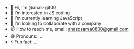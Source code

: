 - 👋 Hi, I’m @anas-git00
- 👀 I’m interested in JS coding
- 🌱 I’m currently learning JavaScript
- 💞️ I’m looking to collaborate with a company
- 📫 How to reach me,  email: anasosama0800@gmail.com
- 😄 Pronouns: ...
- ⚡ Fun fact: ...

<!---
anas-git00/anas-git00 is a ✨ special ✨ repository because its `README.md` (this file) appears on your GitHub profile.
You can click the Preview link to take a look at your changes.
--->

